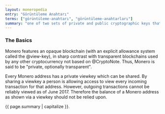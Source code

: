 ```yaml
---
layout: moneropedia
entry: "Görüntüleme Anahtarı"
terms: ["görüntüleme-anahtarı", "görüntüleme-anahtarları"]
summary: "one of two sets of private and public cryptographic keys that each account has, with the private view key required to view all transactions related to the account"
---
```


### The Basics

Monero features an opaque blockchain (with an explicit allowance system called the @view-key), in sharp contrast with transparent blockchains used by any other cryptocurrency not based on @CryptoNote. Thus, Monero is said to be "private, optionally transparent".

Every Monero address has a private viewkey which can be shared.  By sharing a viewkey a person is allowing access to view every incoming transaction for that address.  However, outgoing transactions cannot be reliably viewed as of June 2017. Therefore the balance of a Monero address as shown via a viewkey should not be relied upon.



{{ page.summary | capitalize }}.
